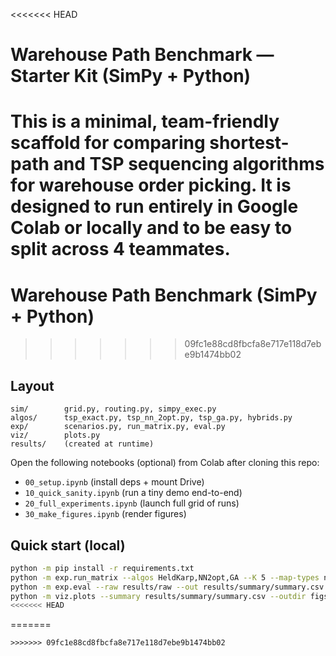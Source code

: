 
<<<<<<< HEAD
# Warehouse Path Benchmark — Starter Kit (SimPy + Python)

This is a minimal, **team-friendly** scaffold for comparing shortest-path and TSP sequencing
algorithms for warehouse order picking. It is designed to run **entirely in Google Colab**
or locally and to be easy to split across **4 teammates**.
=======
# Warehouse Path Benchmark (SimPy + Python)
>>>>>>> 09fc1e88cd8fbcfa8e717e118d7ebe9b1474bb02

## Layout
```
sim/        grid.py, routing.py, simpy_exec.py
algos/      tsp_exact.py, tsp_nn_2opt.py, tsp_ga.py, hybrids.py
exp/        scenarios.py, run_matrix.py, eval.py
viz/        plots.py
results/    (created at runtime)
```
Open the following notebooks (optional) from Colab after cloning this repo:
- `00_setup.ipynb` (install deps + mount Drive)
- `10_quick_sanity.ipynb` (run a tiny demo end-to-end)
- `20_full_experiments.ipynb` (launch full grid of runs)
- `30_make_figures.ipynb` (render figures)

## Quick start (local)
```bash
python -m pip install -r requirements.txt
python -m exp.run_matrix --algos HeldKarp,NN2opt,GA --K 5 --map-types narrow --seeds 3 --out results/raw
python -m exp.eval --raw results/raw --out results/summary/summary.csv
python -m viz.plots --summary results/summary/summary.csv --outdir figs
<<<<<<< HEAD
```
=======
```
>>>>>>> 09fc1e88cd8fbcfa8e717e118d7ebe9b1474bb02
